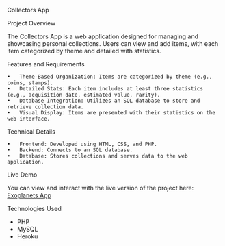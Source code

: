 Collectors App

Project Overview

The Collectors App is a web application designed for managing and showcasing personal collections. Users can view and add items, with each item categorized by theme and detailed with statistics.

Features and Requirements

	•	Theme-Based Organization: Items are categorized by theme (e.g., coins, stamps).
	•	Detailed Stats: Each item includes at least three statistics (e.g., acquisition date, estimated value, rarity).
	•	Database Integration: Utilizes an SQL database to store and retrieve collection data.
	•	Visual Display: Items are presented with their statistics on the web interface.

Technical Details

	•	Frontend: Developed using HTML, CSS, and PHP.
	•	Backend: Connects to an SQL database.
	•	Database: Stores collections and serves data to the web application.

Live Demo

You can view and interact with the live version of the project here: [Exoplanets App](https://collector-app-4933a67ea673.herokuapp.com/)

Technologies Used

- PHP
- MySQL
- Heroku
